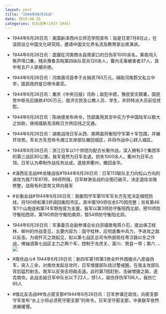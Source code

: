 ```yaml
---
layout: post
title: "1944年06月26日"
date: 2019-06-26
categories: 抗日战争(1937-1945)
---
```


<meta name="referrer" content="no-referrer" />

- 1944年6月26日讯：美国新泽西州立师范学院宣布：自是日至7月8日止，在该院设立中国文化研究班，邀请中国文化界名流及教育家出席演讲。 

- 1944年6月26日讯：盘踞在河南商水县周家口的日伪军1000余名，乘夜闯入焦芦埠口集，残杀豫鲁苏皖第四纵队官兵120余人，寨内无辜被害者37人，其中有五户人家被杀绝。 

- 1944年6月26日讯：河南唐河县李子炎捐资783万元，捐助河南蔚文私立中学，国民政府是日明令嘉奖。 

- 1944年6月26日讯：重庆《中央日报》讯称；敌犯中原，豫民受灾颇重，国民党中枢先后拨款4100万元，救济灾民及公教人员、学生，并将特派大员前往抚慰。 

- 1944年6月26日讯：陈纳德发布命令，饬部属用其空中实力予中国陆军以极大之协助，继续威胁及消耗日方供应线之交通。 

- 1944年6月26日讯：湖南战场日军从西、南两面将衡阳守军第十军包围，并展开攻势。军长方先觉命令湘江东岸部队撤回城区，并将作战中心转入城区。 

- 1944年6月26日讯：浙江日军以1个师团为配合长衡作战，深入拥有3个集团军的第三战区80公里。我军竟然为日军击退，损失1000余人，衢州为日军占领。日军认为牵制作战任务达成，遂放弃衢州，撤回金华。 

- #滇西反击战##龙陵战役#1944年6月26日讯：日军113联队主力向松山方向的进攻为我71军87师、88师所阻，日军蚌渺会战的企图已破灭，决定退往龙陵修整，战局有利态势又转向我军 

- #长衡会战#1944年6月26日讯：我衡阳守军第10军军长方先觉决定缩短防线，将190师和第3师调回衡阳市区。其中第190师仅余570团完整；另有第46军1个山炮连和第74军野炮营为支援，我军以第3师防守衡阳西北部，预10师防守衡阳西郊，第190师防守衡阳南郊，暂54师防守衡阳北郊。 

- 1944年6月26日讯：军事委员会副参谋总长白崇禧致电蒋介石，提出保卫桂林、柳州的作战意见，主要内容为：固守桂林，应彻底集中兵力，予进攻之敌以反击。为收歼灭之效起见，拟以第七战区总司令所部担任粤汉路以东之作战，俾抽调第七战区主力之两个军，控制于龙虎关、富川、贺县一带；第六 ... <br/><img src="https://wx2.sinaimg.cn/large/aca367d8ly1g4ec8weptkj20c80eujrl.jpg" />

- #南坎战斗# 1944年6月26日讯：新四军第1师第3旅全歼外围据点八皮庙伪军，突入三余，对南坎发起总攻时，日军增援部队绕过警戒圈，在我主攻部队背后猛烈射击。我军以反突击将敌击退。此时第7团赶到，击破增援之敌，遂克南坎。此战击毙日军中队长以下22人，俘1人，毙伤俘伪军106人，我伤亡85人 

- #缅北反击战##攻占密支那#1944年6月26日讯：日军参谋迁政信，向密支那守军发布“水上少将必须死守密支那”的命令，日军坚守密支那，中美联军依然进展缓慢。 

